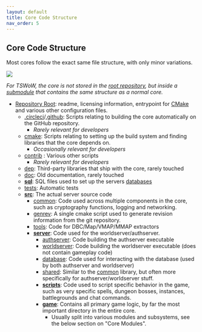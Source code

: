 ```yaml
---
layout: default
title: Core Code Structure
nav_order: 5
---
```


## Core Code Structure

Most cores follow the exact same file structure, with only minor variations.

<img src="https://i.imgur.com/lWa1Aa6.png">

_For TSWoW, the core is not stored in the [root repository](https://github.com/tswow/tswow), but inside a [submodule](https://github.com/tswow/tswow/tree/master/cores) that contains the same structure as a normal core._

- [Repository Root](https://github.com/TrinityCore/TrinityCore/): readme, licensing information, entrypoint for [CMake](https://github.com/TrinityCore/TrinityCore/blob/master/CMakeLists.txt) and various other configuration files.
    - [.circleci](https://github.com/TrinityCore/TrinityCore/tree/3.3.5/.circleci)/[.github](https://github.com/TrinityCore/TrinityCore/tree/master/.github): Scripts relating to building the core automatically on the GitHub repository.
        - _Rarely relevant for developers_
    - [cmake](https://github.com/TrinityCore/TrinityCore/tree/3.3.5/cmake): Scripts relating to setting up the build system and finding libraries that the core depends on.
        - _Occasionally relevant for developers_
    - [contrib](https://github.com/TrinityCore/TrinityCore/tree/3.3.5/contrib) : Various other scripts 
        - _Rarely relevant for developers_
    - [dep](https://github.com/TrinityCore/TrinityCore/tree/3.3.5/dep): Third-party libraries that ship with the core, rarely touched
    - [doc](https://github.com/TrinityCore/TrinityCore/tree/3.3.5/doc): Old documentation, rarely touched
    - [**sql**](https://github.com/TrinityCore/TrinityCore/tree/3.3.5/sql): SQL files used to set up the servers [databases](./database)
    - [tests](https://github.com/TrinityCore/TrinityCore/tree/3.3.5/tests): Automatic tests
    - [**src**](https://github.com/TrinityCore/TrinityCore/tree/3.3.5/src): The actual server source code
        - [common](https://github.com/TrinityCore/TrinityCore/tree/3.3.5/src/common): Code used across multiple components in the core, such as cryptography functions, logging and networking.
        - [genrev](https://github.com/TrinityCore/TrinityCore/tree/3.3.5/src/genrev): A single cmake script used to generate revision information from the git repository.
        - [tools](https://github.com/TrinityCore/TrinityCore/tree/master/src/tools): Code for DBC/Map/VMAP/MMAP extractors
        - [**server**](https://github.com/TrinityCore/TrinityCore/tree/3.3.5/src/server): Code used for the worldserver/authserver.
            - [authserver](https://github.com/TrinityCore/TrinityCore/tree/3.3.5/src/server/authserver): Code building the authserver executable
            - [worldserver](https://github.com/TrinityCore/TrinityCore/tree/3.3.5/src/server/worldserver): Code building the worldserver executable (does not contain gameplay code)
            - [database](https://github.com/TrinityCore/TrinityCore/tree/3.3.5/src/server/database): Code used for interacting with the database (used by both authserver and worldserver)
            - [shared](https://github.com/TrinityCore/TrinityCore/tree/3.3.5/src/server/database): Similar to the [common](https://github.com/TrinityCore/TrinityCore/tree/3.3.5/src/common) library, but often more specifically for authserver/worldserver stuff.
            - [**scripts**](https://github.com/TrinityCore/TrinityCore/tree/3.3.5/src/server/scripts): Code used to script specific behavior in the game, such as very specific spells, dungeon bosses, instances, battlegrounds and chat commands.
            - [**game**](https://github.com/TrinityCore/TrinityCore/tree/3.3.5/src/server/game): Contains all primary game logic, by far the most important directory in the entire core.
                - Usually split into various modules and subsystems, see the below section on "Core Modules".